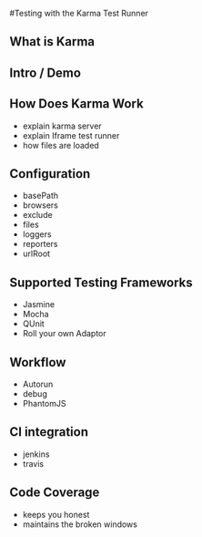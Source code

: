 
#Testing with the Karma Test Runner

## What is Karma

## Intro / Demo

## How Does Karma Work
  - explain karma server
  - explain Iframe test runner
  - how files are loaded

## Configuration

  - basePath
  - browsers
  - exclude
  - files
  - loggers
  - reporters
  - urlRoot

## Supported Testing Frameworks
  
  - Jasmine
  - Mocha
  - QUnit
  - Roll your own Adaptor

## Workflow

  - Autorun
  - debug
  - PhantomJS

## CI integration
  
  - jenkins
  - travis

## Code Coverage

  - keeps you honest
  - maintains the broken windows



